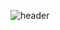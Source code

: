 


![header](https://capsule-render.vercel.app/api?text=Hello%World!&fontAlign=70&desc=Desc&descAlign=20)
